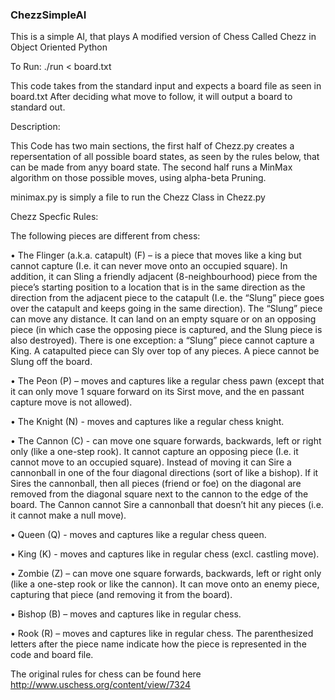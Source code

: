 ### ChezzSimpleAI
This is a simple AI, that plays A modified version of Chess Called Chezz in Object Oriented Python

To Run:
./run < board.txt

This code takes from the standard input and expects a board file as seen in board.txt
After deciding what move to follow, it will output a board to standard out.

Description:

This Code has two main sections, the first half of Chezz.py creates a repersentation of all possible board states, as seen by the rules below, that can be made from anyy board state.
The second half runs a MinMax algorithm on those possible moves, using alpha-beta Pruning.

minimax.py is simply a file to run the Chezz Class in Chezz.py


Chezz Specfic Rules:

The following pieces are different from chess:

• The Flinger (a.k.a. catapult) (F) – is a piece that moves like a king but
cannot capture (I.e. it can never move onto an occupied square). In
addition, it can Sling a friendly adjacent (8-neighbourhood) piece from
the piece’s starting position to a location that is in the same direction
as the direction from the adjacent piece to the catapult (I.e. the “Slung”
piece goes over the catapult and keeps going in the same direction).
The “Slung” piece can move any distance. It can land on an empty
square or on an opposing piece (in which case the opposing piece is
captured, and the Slung piece is also destroyed). There is one
exception: a “Slung” piece cannot capture a King. A catapulted piece
can Sly over top of any pieces. A piece cannot be Slung off the board.

• The Peon (P) – moves and captures like a regular chess pawn (except
that it can only move 1 square forward on its Sirst move, and the en
passant capture move is not allowed).

• The Knight (N) - moves and captures like a regular chess knight.

• The Cannon (C) - can move one square forwards, backwards, left or
right only (like a one-step rook). It cannot capture an opposing piece
(I.e. it cannot move to an occupied square). Instead of moving it can
Sire a cannonball in one of the four diagonal directions (sort of like a
bishop). If it Sires the cannonball, then all pieces (friend or foe) on the
diagonal are removed from the diagonal square next to the cannon to
the edge of the board. The Cannon cannot Sire a cannonball that
doesn’t hit any pieces (i.e. it cannot make a null move).

• Queen (Q) - moves and captures like a regular chess queen.

• King (K) - moves and captures like in regular chess (excl. castling
move).

• Zombie (Z) – can move one square forwards, backwards, left or right
only (like a one-step rook or like the cannon). It can move onto an
enemy piece, capturing that piece (and removing it from the board).

• Bishop (B) – moves and captures like in regular chess.

• Rook (R) – moves and captures like in regular chess.
The parenthesized letters after the piece name indicate how the piece is
represented in the code and board file.

The original rules for chess can be found here http://www.uschess.org/content/view/7324
